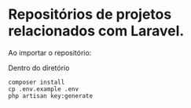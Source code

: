 # Repositórios de projetos relacionados com Laravel.

Ao importar o repositório:

Dentro do diretório
```
composer install
cp .env.example .env
php artisan key:generate
```

